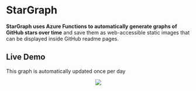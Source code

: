 # StarGraph

**StarGraph uses Azure Functions to automatically generate graphs of GitHub stars over time** and save them as web-accessible static images that can be displayed inside GitHub readme pages.

## Live Demo

This graph is automatically updated once per day

<p align="center">
  <img src="https://swhardendev.z13.web.core.windows.net/packagestats/scottplot-stars.png">
</p>
